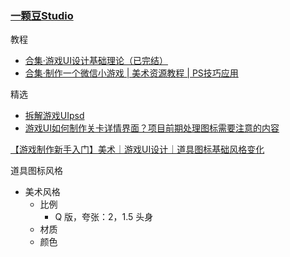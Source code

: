 ### [一颗豆Studio](https://space.bilibili.com/4764153/?spm_id_from=333.1391.0.0)

教程

- [  合集·游戏UI设计基础理论（已完结）](https://space.bilibili.com/4764153/lists/1505784?type=season)
- [合集·制作一个微信小游戏 | 美术资源教程 | PS技巧应用](https://space.bilibili.com/4764153/lists/4721878?type=season)

精选
- [拆解游戏UIpsd](https://www.bilibili.com/video/BV1qM411G7hi/?spm_id_from=333.1391.0.0)
- [游戏UI如何制作关卡详情界面？项目前期处理图标需要注意的内容](https://www.bilibili.com/video/BV1kirsYSE19/?spm_id_from=333.1391.0.0)


 [【游戏制作新手入门】美术｜游戏UI设计｜道具图标基础风格变化](https://www.bilibili.com/video/BV1eG4y1z7p6/?spm_id_from=333.1391.0.0)

道具图标风格
- 美术风格 
	- 比例
		- Q 版，夸张：2，1.5 头身
	- 材质
	- 颜色